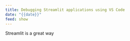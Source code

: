 ```yaml
---
title: Debugging Streamlit applications using VS Code
date: "{{date}}"
feed: show
---
```

Streamlit is a great way 